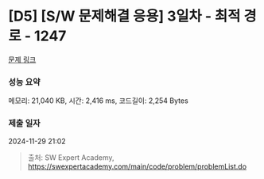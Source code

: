 # [D5] [S/W 문제해결 응용] 3일차 - 최적 경로 - 1247 

[문제 링크](https://swexpertacademy.com/main/code/problem/problemDetail.do?contestProbId=AV15OZ4qAPICFAYD) 

### 성능 요약

메모리: 21,040 KB, 시간: 2,416 ms, 코드길이: 2,254 Bytes

### 제출 일자

2024-11-29 21:02



> 출처: SW Expert Academy, https://swexpertacademy.com/main/code/problem/problemList.do